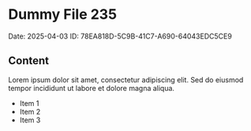 # Dummy File 235

Date: 2025-04-03
ID: 78EA818D-5C9B-41C7-A690-64043EDC5CE9

## Content

Lorem ipsum dolor sit amet, consectetur adipiscing elit.
Sed do eiusmod tempor incididunt ut labore et dolore magna aliqua.

* Item 1
* Item 2
* Item 3

